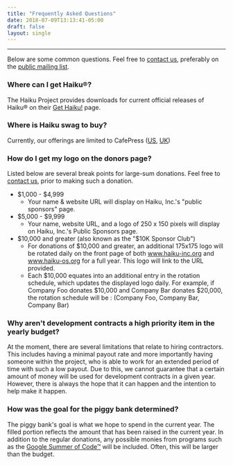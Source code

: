```yaml
---
title: "Frequently Asked Questions"
date: 2018-07-09T13:13:41-05:00
draft: false
layout: single
---
```


---- 

Below are some common questions. Feel free to [contact us](/contact), preferably on the [public mailing list](https://www.freelists.org/list/haiku-inc).


### Where can I get Haiku&reg;?

The Haiku Project provides downloads for current official releases of Haiku® on their [Get Haiku!](https://www.haiku-os.org/get-haiku) page.

### Where is Haiku swag to buy?

Currently, our offerings are limited to CafePress ([US](https://www.cafepress.com/haiku_os), [UK](https://www.cafepress.co.uk/haiku_os))

### How do I get my logo on the donors page?

Listed below are several break points for large-sum donations. Feel free to [contact us](/contact), prior to making such a donation.

* $1,000 - $4,999
  * Your name & website URL will display on Haiku, Inc.'s "public sponsors" page.
* $5,000 - $9,999
  * Your name, website URL, and a logo of 250 x 150 pixels will display on Haiku, Inc.'s Public Sponsors page.
* $10,000 and greater (also known as the "$10K Sponsor Club")
  * For donations of $10,000 and greater, an additional 175x175 logo will be rotated daily on the front page of both www.haiku-inc.org and www.haiku-os.org for a full year. This logo will link to the URL provided.
  * Each $10,000 equates into an additional entry in the rotation schedule, which updates the displayed logo daily. For example, if Company Foo donates $10,000 and Company Bar donates $20,000, the rotation schedule will be : (Company Foo, Company Bar, Company Bar)

### Why aren't development contracts a high priority item in the yearly budget?

At the moment, there are several limitations that relate to hiring contractors. This includes having a minimal payout rate and more importantly having someone within the project, who is able to work for an extended period of time with such a low payout. Due to this, we cannot guarantee that a certain amount of money will be used for development contracts in a given year. However, there is always the hope that it can happen and the intention to help make it happen.

### How was the goal for the piggy bank determined?

The piggy bank's goal is what we hope to spend in the current year. The filled portion reflects the amount that has been raised in the current year. In addition to the regular donations, any possible monies from programs such as the [Google Summer of Code™](https://summerofcode.withgoogle.com/) will be included. Often, this will be larger than the budget.
